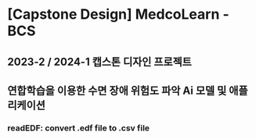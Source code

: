 # [Capstone Design] MedcoLearn - BCS
## 2023-2 / 2024-1 캡스톤 디자인 프로젝트 
## 연합학습을 이용한 수면 장애 위험도 파악 Ai 모델 및 애플리케이션
### readEDF: convert .edf file to .csv file
